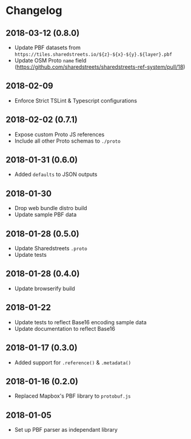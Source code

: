# Changelog

## 2018-03-12 (0.8.0)

- Update PBF datasets from `https://tiles.sharedstreets.io/${z}-${x}-${y}.${layer}.pbf`
- Update OSM Proto `name` field (https://github.com/sharedstreets/sharedstreets-ref-system/pull/18)

## 2018-02-09

- Enforce Strict TSLint & Typescript configurations

## 2018-02-02 (0.7.1)

- Expose custom Proto JS references
- Include all other Proto schemas to `./proto`

## 2018-01-31 (0.6.0)

- Added `defaults` to JSON outputs

## 2018-01-30

- Drop web bundle distro build
- Update sample PBF data

## 2018-01-28 (0.5.0)

- Update Sharedstreets `.proto`
- Update tests

## 2018-01-28 (0.4.0)

- Update browserify build

## 2018-01-22

- Update tests to reflect Base16 encoding sample data
- Update documentation to reflect Base16

## 2018-01-17 (0.3.0)

- Added support for `.reference()` & `.metadata()`

## 2018-01-16 (0.2.0)

- Replaced Mapbox's PBF library to `protobuf.js`

## 2018-01-05

- Set up PBF parser as independant library